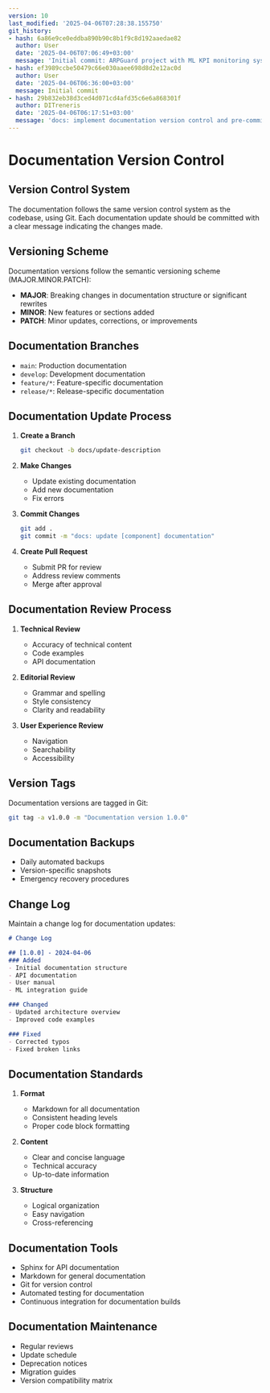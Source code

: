 ```yaml
---
version: 10
last_modified: '2025-04-06T07:28:38.155750'
git_history:
- hash: 6a86e9ce0eddba890b90c8b1f9c8d192aaedae82
  author: User
  date: '2025-04-06T07:06:49+03:00'
  message: 'Initial commit: ARPGuard project with ML KPI monitoring system'
- hash: ef3989ccbe50479c66e030aaee698d8d2e12ac0d
  author: User
  date: '2025-04-06T06:36:00+03:00'
  message: Initial commit
- hash: 29b832eb38d3ced4d071cd4afd35c6e6a868301f
  author: DITreneris
  date: '2025-04-06T06:17:51+03:00'
  message: 'docs: implement documentation version control and pre-commit hooks'
---
```


# Documentation Version Control

## Version Control System

The documentation follows the same version control system as the codebase, using Git. Each documentation update should be committed with a clear message indicating the changes made.

## Versioning Scheme

Documentation versions follow the semantic versioning scheme (MAJOR.MINOR.PATCH):

- **MAJOR**: Breaking changes in documentation structure or significant rewrites
- **MINOR**: New features or sections added
- **PATCH**: Minor updates, corrections, or improvements

## Documentation Branches

- `main`: Production documentation
- `develop`: Development documentation
- `feature/*`: Feature-specific documentation
- `release/*`: Release-specific documentation

## Documentation Update Process

1. **Create a Branch**
   ```bash
   git checkout -b docs/update-description
   ```

2. **Make Changes**
   - Update existing documentation
   - Add new documentation
   - Fix errors

3. **Commit Changes**
   ```bash
   git add .
   git commit -m "docs: update [component] documentation"
   ```

4. **Create Pull Request**
   - Submit PR for review
   - Address review comments
   - Merge after approval

## Documentation Review Process

1. **Technical Review**
   - Accuracy of technical content
   - Code examples
   - API documentation

2. **Editorial Review**
   - Grammar and spelling
   - Style consistency
   - Clarity and readability

3. **User Experience Review**
   - Navigation
   - Searchability
   - Accessibility

## Version Tags

Documentation versions are tagged in Git:

```bash
git tag -a v1.0.0 -m "Documentation version 1.0.0"
```

## Documentation Backups

- Daily automated backups
- Version-specific snapshots
- Emergency recovery procedures

## Change Log

Maintain a change log for documentation updates:

```markdown
# Change Log

## [1.0.0] - 2024-04-06
### Added
- Initial documentation structure
- API documentation
- User manual
- ML integration guide

### Changed
- Updated architecture overview
- Improved code examples

### Fixed
- Corrected typos
- Fixed broken links
```

## Documentation Standards

1. **Format**
   - Markdown for all documentation
   - Consistent heading levels
   - Proper code block formatting

2. **Content**
   - Clear and concise language
   - Technical accuracy
   - Up-to-date information

3. **Structure**
   - Logical organization
   - Easy navigation
   - Cross-referencing

## Documentation Tools

- Sphinx for API documentation
- Markdown for general documentation
- Git for version control
- Automated testing for documentation
- Continuous integration for documentation builds

## Documentation Maintenance

- Regular reviews
- Update schedule
- Deprecation notices
- Migration guides
- Version compatibility matrix 